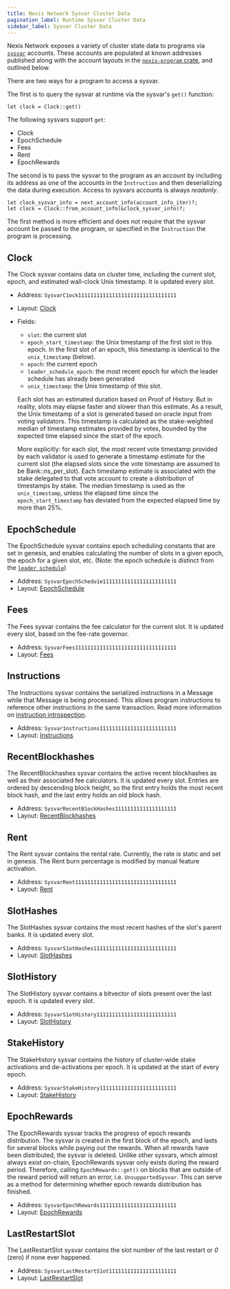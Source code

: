 ```yaml
---
title: Nexis Network Sysvar Cluster Data
pagination_label: Runtime Sysvar Cluster Data
sidebar_label: Sysvar Cluster Data
---
```


Nexis Network exposes a variety of cluster state data to programs via
[`sysvar`](https://nexis.com/docs/terminology#sysvar) accounts. These accounts
are populated at known addresses published along with the account layouts in the
[`nexis-program` crate](https://docs.rs/nexis-program/VERSION_FOR_DOCS_RS/nexis_program/sysvar/index.html),
and outlined below.

There are two ways for a program to access a sysvar.

The first is to query the sysvar at runtime via the sysvar's `get()` function:

```
let clock = Clock::get()
```

The following sysvars support `get`:

- Clock
- EpochSchedule
- Fees
- Rent
- EpochRewards

The second is to pass the sysvar to the program as an account by including its
address as one of the accounts in the `Instruction` and then deserializing the
data during execution. Access to sysvars accounts is always _readonly_.

```
let clock_sysvar_info = next_account_info(account_info_iter)?;
let clock = Clock::from_account_info(&clock_sysvar_info)?;
```

The first method is more efficient and does not require that the sysvar account
be passed to the program, or specified in the `Instruction` the program is
processing.

## Clock

The Clock sysvar contains data on cluster time, including the current slot,
epoch, and estimated wall-clock Unix timestamp. It is updated every slot.

- Address: `SysvarC1ock11111111111111111111111111111111`
- Layout:
  [Clock](https://docs.rs/nexis-program/VERSION_FOR_DOCS_RS/nexis_program/clock/struct.Clock.html)
- Fields:

  - `slot`: the current slot
  - `epoch_start_timestamp`: the Unix timestamp of the first slot in this epoch.
    In the first slot of an epoch, this timestamp is identical to the
    `unix_timestamp` (below).
  - `epoch`: the current epoch
  - `leader_schedule_epoch`: the most recent epoch for which the leader schedule
    has already been generated
  - `unix_timestamp`: the Unix timestamp of this slot.

  Each slot has an estimated duration based on Proof of History. But in reality,
  slots may elapse faster and slower than this estimate. As a result, the Unix
  timestamp of a slot is generated based on oracle input from voting validators.
  This timestamp is calculated as the stake-weighted median of timestamp
  estimates provided by votes, bounded by the expected time elapsed since the
  start of the epoch.

  More explicitly: for each slot, the most recent vote timestamp provided by
  each validator is used to generate a timestamp estimate for the current slot
  (the elapsed slots since the vote timestamp are assumed to be
  Bank::ns_per_slot). Each timestamp estimate is associated with the stake
  delegated to that vote account to create a distribution of timestamps by
  stake. The median timestamp is used as the `unix_timestamp`, unless the
  elapsed time since the `epoch_start_timestamp` has deviated from the expected
  elapsed time by more than 25%.

## EpochSchedule

The EpochSchedule sysvar contains epoch scheduling constants that are set in
genesis, and enables calculating the number of slots in a given epoch, the epoch
for a given slot, etc. (Note: the epoch schedule is distinct from the
[`leader schedule`](https://nexis.com/docs/terminology#leader-schedule))

- Address: `SysvarEpochSchedu1e111111111111111111111111`
- Layout:
  [EpochSchedule](https://docs.rs/nexis-program/VERSION_FOR_DOCS_RS/nexis_program/epoch_schedule/struct.EpochSchedule.html)

## Fees

The Fees sysvar contains the fee calculator for the current slot. It is updated
every slot, based on the fee-rate governor.

- Address: `SysvarFees111111111111111111111111111111111`
- Layout:
  [Fees](https://docs.rs/nexis-program/VERSION_FOR_DOCS_RS/nexis_program/sysvar/fees/struct.Fees.html)

## Instructions

The Instructions sysvar contains the serialized instructions in a Message while
that Message is being processed. This allows program instructions to reference
other instructions in the same transaction. Read more information on
[instruction introspection](implemented-proposals/instruction_introspection.md).

- Address: `Sysvar1nstructions1111111111111111111111111`
- Layout:
  [Instructions](https://docs.rs/nexis-program/VERSION_FOR_DOCS_RS/nexis_program/sysvar/instructions/struct.Instructions.html)

## RecentBlockhashes

The RecentBlockhashes sysvar contains the active recent blockhashes as well as
their associated fee calculators. It is updated every slot. Entries are ordered
by descending block height, so the first entry holds the most recent block hash,
and the last entry holds an old block hash.

- Address: `SysvarRecentB1ockHashes11111111111111111111`
- Layout:
  [RecentBlockhashes](https://docs.rs/nexis-program/VERSION_FOR_DOCS_RS/nexis_program/sysvar/recent_blockhashes/struct.RecentBlockhashes.html)

## Rent

The Rent sysvar contains the rental rate. Currently, the rate is static and set
in genesis. The Rent burn percentage is modified by manual feature activation.

- Address: `SysvarRent111111111111111111111111111111111`
- Layout:
  [Rent](https://docs.rs/nexis-program/VERSION_FOR_DOCS_RS/nexis_program/rent/struct.Rent.html)

## SlotHashes

The SlotHashes sysvar contains the most recent hashes of the slot's parent
banks. It is updated every slot.

- Address: `SysvarS1otHashes111111111111111111111111111`
- Layout:
  [SlotHashes](https://docs.rs/nexis-program/VERSION_FOR_DOCS_RS/nexis_program/slot_hashes/struct.SlotHashes.html)

## SlotHistory

The SlotHistory sysvar contains a bitvector of slots present over the last
epoch. It is updated every slot.

- Address: `SysvarS1otHistory11111111111111111111111111`
- Layout:
  [SlotHistory](https://docs.rs/nexis-program/VERSION_FOR_DOCS_RS/nexis_program/slot_history/struct.SlotHistory.html)

## StakeHistory

The StakeHistory sysvar contains the history of cluster-wide stake activations
and de-activations per epoch. It is updated at the start of every epoch.

- Address: `SysvarStakeHistory1111111111111111111111111`
- Layout:
  [StakeHistory](https://docs.rs/nexis-program/VERSION_FOR_DOCS_RS/nexis_program/stake_history/struct.StakeHistory.html)

## EpochRewards

The EpochRewards sysvar tracks the progress of epoch rewards distribution. The
sysvar is created in the first block of the epoch, and lasts for several blocks
while paying out the rewards. When all rewards have been distributed, the sysvar
is deleted. Unlike other sysvars, which almost always exist on-chain,
EpochRewards sysvar only exists during the reward period. Therefore, calling
`EpochRewards::get()` on blocks that are outside of the reward period will
return an error, i.e. `UnsupportedSysvar`. This can serve as a method for
determining whether epoch rewards distribution has finished.

- Address: `SysvarEpochRewards1111111111111111111111111`
- Layout:
  [EpochRewards](https://docs.rs/nexis-program/VERSION_FOR_DOCS_RS/nexis_program/epoch_rewards/struct.EpochRewards.html)

## LastRestartSlot

The LastRestartSlot sysvar contains the slot number of the last restart or _0_
(zero) if none ever happened.

- Address: `SysvarLastRestartS1ot1111111111111111111111`
- Layout:
  [LastRestartSlot](https://docs.rs/nexis-program/VERSION_FOR_DOCS_RS/nexis_program/last_restart_slot/struct.LastRestartSlot.html)
